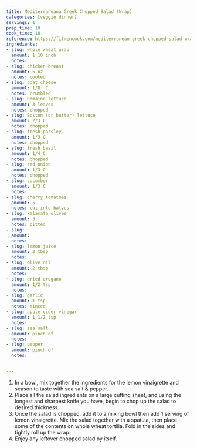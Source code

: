 ```yaml
---
title: Mediterraneana Greek Chopped Salad (Wrap)
categories: [veggie dinner]
servings: 1
prep_time: 10
cook_time: 10
reference: https://fitmencook.com/mediterranean-greek-chopped-salad-wrap
ingredients:
- slug: whole wheat wrap
  amount: 1 10 inch
  notes:
- slug: chicken breast
  amount: 5 oz
  notes: cooked
- slug: goat cheese
  amount: 1/8  C
  notes: crumbled
- slug: Romaine lettuce
  amount: 3 leaves
  notes: chopped
- slug: Boston (or butter) lettuce
  amount: 2/3 C
  notes: chopped
- slug: fresh parsley
  amount: 1/3 C
  notes: chopped
- slug: fresh basil
  amount: 1/4 C
  notes: chopped
- slug: red onion
  amount: 1/3 C
  notes: chopped
- slug: cucumber
  amount: 1/3 C
  notes:
- slug: cherry tomatoes
  amount: 5
  notes: cut into halves
- slug: kalamata olives
  amount: 5
  notes: pitted
- slug:
  amount:
  notes:
- slug: lemon juice
  amount: 2 tbsp
  notes:
- slug: olive oil
  amount: 2 tbsp
  notes:
- slug: dried oregano
  amount: 1/2 tsp
  notes:
- slug: garlic
  amount: 1 tsp
  notes: minced
- slug: apple cider vinegar
  amount: 1 1/2 tsp
  notes:
- slug: sea salt
  amount: pinch of
  notes:
- slug: pepper
  amount: pinch of
  notes:


---
```


1. In a bowl, mix together the ingredients for the lemon vinaigrette and season to taste with sea salt & pepper.
2. Place all the salad ingredients on a large cutting sheet, and using the longest and sharpest knife you have, begin to chop up the salad to desired thickness.
3. Once the salad is chopped, add it to a mixing bowl then add 1 serving of lemon vinaigrette. Mix the salad together with a spatula, then place some of the contents on whole wheat tortilla. Fold in the sides and tightly roll up the wrap.
4. Enjoy any leftover chopped salad by itself.
